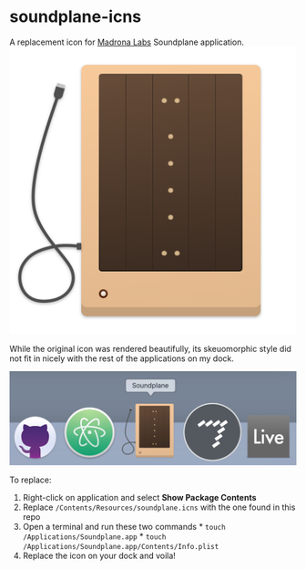 # soundplane-icns
A replacement icon for [Madrona Labs](http://madronalabs.com/soundplane) Soundplane application.
![soundplane](https://raw.githubusercontent.com/jeffreypierce/soundplane-icns/master/img/soundplane%400.5x.png)

While the original icon was rendered beautifully, its skeuomorphic style did not fit in nicely with the rest of the applications on my dock. 

![soundplane-in-dock](https://raw.githubusercontent.com/jeffreypierce/soundplane-icns/master/img/soundplane-in-dock.png)


To replace:
  1. Right-click on application and select **Show Package Contents**
  2. Replace `/Contents/Resources/soundplane.icns` with the one found in this repo
  3. Open a terminal and run these two commands
    * `touch /Applications/Soundplane.app`
    * `touch /Applications/Soundplane.app/Contents/Info.plist`
  4. Replace the icon on your dock and voila!


